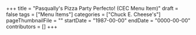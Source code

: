 +++
title = "Pasqually's Pizza Party Perfecto! (CEC Menu Item)"
draft = false
tags = ["Menu Items"]
categories = ["Chuck E. Cheese's"]
pageThumbnailFile = ""
startDate = "1987-00-00"
endDate = "0000-00-00"
contributors = []
+++
